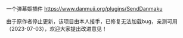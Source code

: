 一个弹幕姬插件
https://www.danmuji.org/plugins/SendDanmaku

由于原作者停止更新，该项目由本人接手，已修复无法加载bug，亲测可用（2023-07-03），欢迎大家提出改进意见！